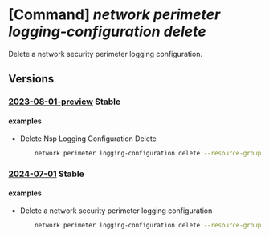 # [Command] _network perimeter logging-configuration delete_

Delete a network security perimeter logging configuration.

## Versions

### [2023-08-01-preview](/Resources/mgmt-plane/L3N1YnNjcmlwdGlvbnMve30vcmVzb3VyY2Vncm91cHMve30vcHJvdmlkZXJzL21pY3Jvc29mdC5uZXR3b3JrL25ldHdvcmtzZWN1cml0eXBlcmltZXRlcnMve30vbG9nZ2luZ2NvbmZpZ3VyYXRpb25zL3t9/2023-08-01-preview.xml) **Stable**

<!-- mgmt-plane /subscriptions/{}/resourcegroups/{}/providers/microsoft.network/networksecurityperimeters/{}/loggingconfigurations/{} 2023-08-01-preview -->

#### examples

- Delete Nsp Logging Configuration Delete
    ```bash
        network perimeter logging-configuration delete --resource-group rg1 --perimeter-name nsp1
    ```

### [2024-07-01](/Resources/mgmt-plane/L3N1YnNjcmlwdGlvbnMve30vcmVzb3VyY2Vncm91cHMve30vcHJvdmlkZXJzL21pY3Jvc29mdC5uZXR3b3JrL25ldHdvcmtzZWN1cml0eXBlcmltZXRlcnMve30vbG9nZ2luZ2NvbmZpZ3VyYXRpb25zL3t9/2024-07-01.xml) **Stable**

<!-- mgmt-plane /subscriptions/{}/resourcegroups/{}/providers/microsoft.network/networksecurityperimeters/{}/loggingconfigurations/{} 2024-07-01 -->

#### examples

- Delete a network security perimeter logging configuration
    ```bash
        network perimeter logging-configuration delete --resource-group rg1 --perimeter-name nsp1
    ```
